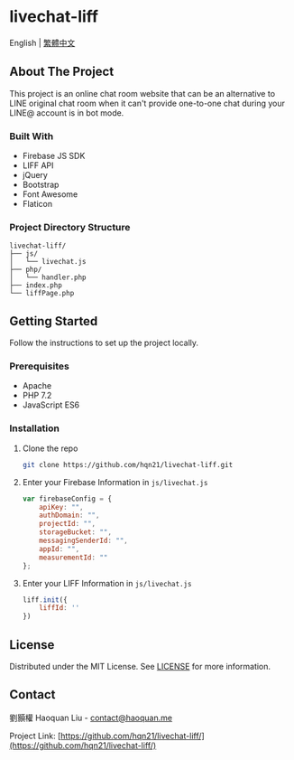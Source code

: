 # livechat-liff
English | [繁體中文](docs/README_zh-tw.md)
## About The Project
This project is an online chat room website that can be an alternative to LINE original chat room when it can't provide one-to-one chat during your LINE@ account is in bot mode.
### Built With
* Firebase JS SDK
* LIFF API
* jQuery
* Bootstrap
* Font Awesome
* Flaticon
### Project Directory Structure
```
livechat-liff/
├── js/
│   └── livechat.js
├── php/
│   └── handler.php
├── index.php
└── liffPage.php
```
## Getting Started
Follow the instructions to set up the project locally.
### Prerequisites
* Apache
* PHP 7.2
* JavaScript ES6
### Installation
1. Clone the repo
   ```sh
   git clone https://github.com/hqn21/livechat-liff.git
   ```
2. Enter your Firebase Information in `js/livechat.js`
   ```js
   var firebaseConfig = {
       apiKey: "",
       authDomain: "",
       projectId: "",
       storageBucket: "",
       messagingSenderId: "",
       appId: "",
       measurementId: ""
   };
   ```
3. Enter your LIFF Information in `js/livechat.js`
   ```js
   liff.init({
       liffId: ''
   })
   ```
## License
Distributed under the MIT License. See [LICENSE](LICENSE) for more information.
## Contact
劉顥權 Haoquan Liu - [contact@haoquan.me](mailto:contact@haoquan.me)

Project Link: [https://github.com/hqn21/livechat-liff/](https://github.com/hqn21/livechat-liff/)
